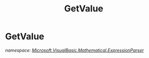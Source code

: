 ﻿---
title: GetValue
---

# GetValue
_namespace: [Microsoft.VisualBasic.Mathematical.ExpressionParser](N-Microsoft.VisualBasic.Mathematical.ExpressionParser.html)_






